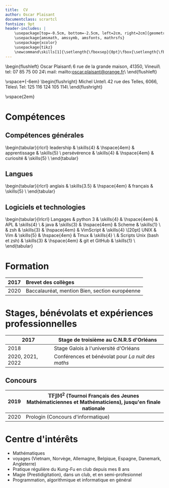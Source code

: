 ```yaml
---
title:  CV
author: Oscar Plaisant
documentclass: scrartcl
fontsize: 9pt
header-includes: |
    \usepackage[top=-0.5cm, bottom=-2.5cm, left=2cm, right=2cm]{geometry}
    \usepackage{amsmath, amssymb, amsfonts, mathrsfs}
    \usepackage{xcolor}
    \usepackage{tikz}
    \newcommand\skills[1]{\setlength{\fboxsep}{0pt}\fbox{\setlength{\fboxsep}{2pt}\colorbox{black}{\hspace{#1em}}\hspace*{-#1em}\hspace{5em}}}
---
```


\begin{flushleft}
    Oscar Plaisant\\
    6 rue de la grande maison, 41350, Vineuil\\
    tel: 07 85 75 00 24\\
    mail: mailto:oscar.plaisant@orange.fr\\
\end{flushleft}

\vspace*{-6em}
\begin{flushright}
    Michel Untel\\
    42 rue des Telles, 6066, Tèles\\
    Tel: 125 116 124 105 114\\
\end{flushright}

\vspace{2em}

# Compétences


## Compétences générales

\begin{tabular}{rlcrl}
leadership    & \skills{4}   & \hspace{4em} &   apprentissage & \skills{5} \\
persévérence  & \skills{4}   & \hspace{4em} &   curiosité     & \skills{5} \\
\end{tabular}


## Langues

\begin{tabular}{rlcrl}
anglais  & \skills{3.5}   & \hspace{4em} &   français & \skills{5} \\
\end{tabular}


## Logiciels et technologies

\begin{tabular}{lrlcrl}
Langages & python 3                   & \skills{4}   & \hspace{4em} &   APL                      & \skills{4} \\
         & java                       & \skills{3}   & \hspace{4em} & Scheme                     & \skills{1} \\
         & zsh                        & \skills{3}   & \hspace{4em} & VimScript                  & \skills{4} \\[20pt]
UNIX     & Vim                        & \skills{5}   & \hspace{4em} & Tmux                       & \skills{4} \\
         & Scripts Unix (bash et zsh) & \skills{3}   & \hspace{4em} & git et GitHub              & \skills{1} \\
\end{tabular}


# Formation

| 2017 | Brevet des collèges                            |
|:----:|:-----------------------------------------------|
| 2020 | Baccalauréat, mention Bien, section européenne |



# Stages, bénévolats et expériences professionnelles

| 2017             | Stage de troisième au C.N.R.S d'Orléans              |
|------------------|------------------------------------------------------|
| 2018             | Stage Galois à l'université d'Orléans                |
| 2020, 2021, 2022 | Conférences et bénévolat pour _La nuit des maths_      |


## Concours

| 2019   | $\mathbb{T}\mathbb{F}\mathbb{J}\mathbb{M}^2$ (Tournoi Français des Jeunes Mathématiciennes et Mathématiciens), jusqu'en finale nationale |
|--------|---------------------------------------------------------------------------------------------------|
| 2020   | Prologin (Concours d'informatique)                                                                |



# Centre d'intérêts

 - Mathématiques
 - voyages (Vietnam, Norvège, Allemagne, Belgique, Espagne, Danemark, Angleterre)
 - Pratique régulière du Kung-Fu en club depuis mes 8 ans
 - Magie (Prestidigitation), dans un club, et en semi-profesionnel
 - Programmation, algorithmique et informatique en général


